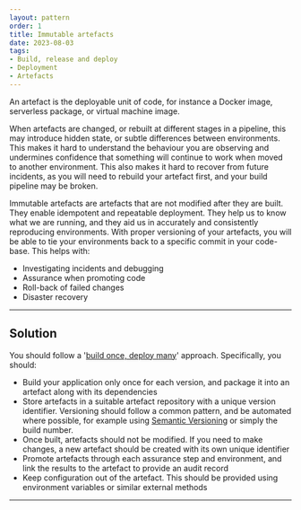 ```yaml
---
layout: pattern
order: 1
title: Immutable artefacts
date: 2023-08-03
tags:
- Build, release and deploy
- Deployment
- Artefacts
---
```


An artefact is the deployable unit of code, for instance a Docker image, serverless package, or virtual machine image. 

When artefacts are changed, or rebuilt at different stages in a pipeline, this may introduce hidden state, or subtle differences between environments. This makes it hard to understand the behaviour you are observing and undermines confidence that something will continue to work when moved to another environment. This also makes it hard to recover from future incidents, as you will need to rebuild your artefact first, and your build pipeline may be broken.

Immutable artefacts are artefacts that are not modified after they are built. They enable idempotent and repeatable deployment. They help us to know what we are running, and they aid us in accurately and consistently reproducing environments. With proper versioning of your artefacts, you will be able to tie your environments back to a specific commit in your code-base. This helps with:

- Investigating incidents and debugging
- Assurance when promoting code
- Roll-back of failed changes
- Disaster recovery
  
---

## Solution

You should follow a '[build once, deploy many](https://www.mikemcgarr.com/blog/build-once-deploy-many.html)' approach. Specifically, you should:

- Build your application only once for each version, and package it into an artefact along with its dependencies
- Store artefacts in a suitable artefact repository with a unique version identifier. Versioning should follow a common pattern, and be automated where possible, for example using [Semantic Versioning](https://semver.org/) or simply the build number.
- Once built, artefacts should not be modified. If you need to make changes, a new artefact should be created with its own unique identifier
- Promote artefacts through each assurance step and environment, and link the results to the artefact to provide an audit record
- Keep configuration out of the artefact. This should be provided using environment variables or similar external methods

---
